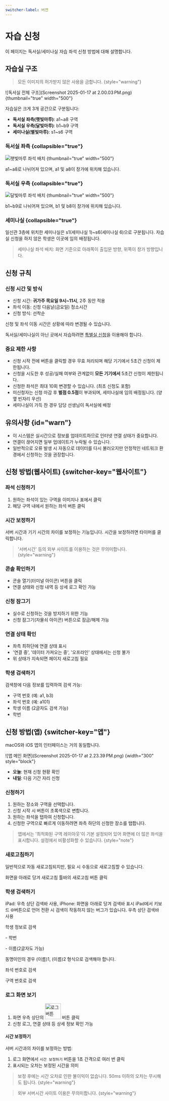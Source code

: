 ```yaml
---
switcher-label: 버전
---
```


# 자습 신청

이 페이지는 독서실/세미나실 자습 좌석 신청 방법에 대해 설명합니다.

## 자습실 구조

> 모든 이미지의 허가받지 않은 사용을 금합니다.
> {style="warning"}

![독서실 전체 구조](Screenshot 2025-01-17 at 2.00.03 PM.png)
{thumbnail="true" width="500"}

자습실은 크게 3개 공간으로 구분됩니다:
- **독서실 좌측(햇빛마루)**: a1~a8 구역
- **독서실 우측(달빛마루)**: b1~b9 구역
- **세미나실(별빛마루)**: s1~s6 구역

### 독서실 좌측 {collapsible="true"}

![햇빛마루 좌석 배치](a_labeled.png)
{thumbnail="true" width="500"}

a1~a8로 나뉘어져 있으며, a1 및 a8이 창가에 위치해 있습니다.

### 독서실 우측 {collapsible="true"}

![달빛마루 좌석 배치](b_labeled.png)
{thumbnail="true" width="500"}

b1~b9로 나뉘어져 있으며, b1 및 b8이 창가에 위치해 있습니다.

### 세미나실 {collapsible="true"}

일신관 3층에 위치한 세미나실은 s1(세미나실 1)~s6(세미나실 6)으로 구분됩니다.
자습실 신청을 하지 않은 학생은 이곳에 임의 배정됩니다.

> 세미나실 좌석 배치: 화면 기준으로 아래쪽이 출입문 방향, 위쪽이 창가 방향입니다.

## 신청 규칙

### 신청 시간 및 방식
- 신청 시간: **귀가주 목요일 9시~11시**, 2주 동안 적용
- 좌석 이동: 신청 다음날(금요일) 청소시간
- 신청 방식: 선착순

신청 및 좌석 이동 시간은 상황에 따라 변경될 수 있습니다.

독서실/세미나실이 아닌 곳에서 자습하려면 [특별실 신청](out.md)을 이용해야 합니다.

### 중요 제한 사항
- 신청 시작 전에 버튼을 클릭할 경우 무효 처리되며 해당 기기에서 5초간 신청이 제한됩니다.
- 신청을 시도한 후 성공/실패 여부와 관계없이 **모든 기기에서** 5초간 신청이 제한됩니다.
- 신청한 좌석은 최대 10회 변경할 수 있습니다. (최초 신청도 포함)
- 미신청자는 신청 마감 후 **벌점 0.5점**이 부과되며, 세미나실에 임의 배정됩니다. (양옆 빈자리 우선)
- 세미나실이 가득 찬 경우 담당 선생님이 독서실에 배정

## 유의사항 {id="warn"}

- 이 시스템은 실시간으로 정보를 업데이트하므로 인터넷 연결 상태가 중요합니다.
- 연결이 끊어지면 일부 업데이트가 누락될 수 있습니다.
- 일반적으로 오류 발생 시 자동으로 데이터를 다시 불러오지만 안정적인 네트워크 환경에서 신청하는 것을 권장합니다.

## 신청 방법(웹사이트) {switcher-key="웹사이트"}

### 좌석 신청하기
1. 원하는 좌석이 있는 구역을 이미지나 표에서 클릭
2. 해당 구역 내에서 원하는 좌석 버튼 클릭

### 시간 보정하기
서버 시간과 기기 시간의 차이를 보정하는 기능입니다. 시간을 보정하려면 타이머를 클릭합니다.

> '서버시간' 등의 외부 사이트를 이용하는 것은 무의미합니다.
> {style="warning"}

### 콘솔 확인하기
- 콘솔 열기(터미널 아이콘) 버튼을 클릭
- 연결 상태와 신청 내역 등 상세 로그 확인 가능

### 신청 잠그기
- 실수로 신청하는 것을 방지하기 위한 기능
- 신청 잠그기(자물쇠 아이콘) 버튼으로 잠금/해제 가능

### 연결 상태 확인
- 좌측 최하단에 연결 상태 표시
- '연결 중', '데이터 가져오는 중', '오프라인' 상태에서는 신청 불가
- 위 상태가 지속되면 페이지 새로고침 필요

### 학생 검색하기
검색창에 다음 정보를 입력하여 검색 가능:
- 구역 번호 (예: a1, b3)
- 좌석 번호 (예: a101)
- 학생 이름 (2글자도 검색 가능)
- 학번

## 신청 방법(앱) {switcher-key="앱"}

macOS와 iOS 앱의 인터페이스는 거의 동일합니다.

![앱 메인 화면](Screenshot 2025-01-17 at 2.23.39 PM.png)
{width="300" style="block"}

- **오늘**: 현재 신청 현황 확인
- **내일**: 다음 기간 자리 신청

### 신청하기

1. 원하는 장소와 구역을 선택합니다.
2. 신청 시작 시 버튼이 초록색으로 변합니다.
3. 원하는 좌석을 탭하여 신청합니다.
4. 신청한 구역으로 빠르게 이동하려면 좌측 하단의 신청한 장소를 탭합니다.

> 앱에서는 '최적화된 구역 레이아웃'이 기본 설정되어 있어 화면에 더 많은 좌석을 표시합니다.
> 설정에서 비활성화할 수 있습니다.
> {style="note"}

### 새로고침하기

일반적으로 자동 새로고침되지만, 필요 시 수동으로 새로고침할 수 있습니다.

<tabs group="os">
<tab title="iOS" group-key="ios">
화면을 아래로 당겨 새로고침
</tab>
<tab title="macOS" group-key="macos">
툴바의 새로고침 버튼 클릭
</tab>
</tabs>

### 학생 검색하기

<tabs group="os">
<tab title="iOS" group-key="ios">
iPad: 우측 상단 검색바 사용, iPhone: 화면을 아래로 당겨 검색바 표시

<warning>
iPad에서 키보드 🌐버튼으로 언어 전환 시 검색이 작동하지 않는 버그가 있습니다.
</warning>
</tab>
<tab title="macOS" group-key="macos">
우측 상단 검색바 사용
</tab>
</tabs>

<procedure title="검색 방법">
<step>
<p>학생 정보로 검색</p>
<p>- 학번</p>
<p>- 이름(2글자도 가능)</p>
<note>
동명이인의 경우 (이름)1, (이름)2 형식으로 검색해야 합니다.
</note>
</step>
<step>
<p>좌석 번호로 검색</p>
</step>
<step>
<p>구역 번호로 검색</p>
</step>
</procedure>

### 로그 화면 보기

1. 화면 우측 상단의 <img src="Screenshot 2025-01-17 at 2.39.18 PM.png" alt="로그 버튼" width="50" style="inline" /> 버튼 클릭
2. 신청 로그, 연결 상태 등 상세 정보 확인 가능

#### 시간 보정하기

서버 시간과의 차이를 보정하는 방법:
1. 로그 화면에서 `시간 보정하기` 버튼을 1초 간격으로 여러 번 클릭
2. 표시되는 오차는 보정된 시간을 의미

> 보정 후에는 시간 오차로 인한 불이익이 없습니다. 50ms 이하의 오차는 무시해도 됩니다.
> {style="warning"}

> 외부 서버시간 사이트 이용은 무의미합니다.
> {style="warning"}